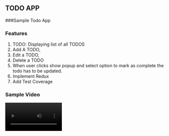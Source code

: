 ## TODO APP

  ###Sample Todo App
  
### Features

1. TODO: Displaying list of all TODOS
2. Add A TODO,
3. Edit a TODO,
4. Delete a TODO
5. When user clicks show popup and select option to mark as complete the todo has to be updated.
6. Implement Redux
7. Add Test Coverage


### Sample Video

   <video src='https://github.com/vigneshwaran9494/TodoApp/blob/674f87c2a59e7adc4137fd699cdcb3edee1df947/screens/SampleRecording.mov' width=180/>
   
   
### Sample Screen
  
   ![](https://github.com/vigneshwaran9494/TodoApp/blob/458f2dd0b4236146a524488d1f1bf877bb2815a0/screens/Screen1.png)

### Test Coverage

   ![](https://github.com/vigneshwaran9494/TodoApp/blob/458f2dd0b4236146a524488d1f1bf877bb2815a0/screens/TestScreen.png)
### End

